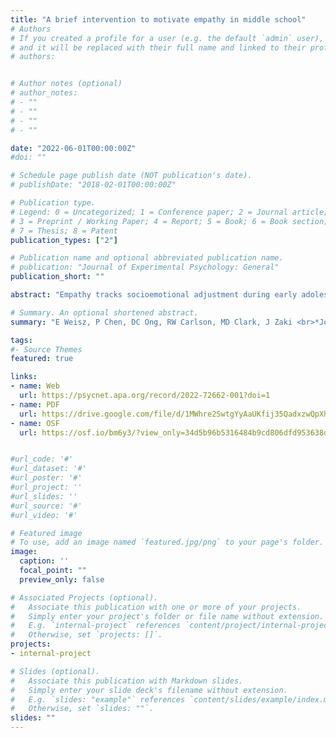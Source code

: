 ```yaml
---
title: "A brief intervention to motivate empathy in middle school"
# Authors
# If you created a profile for a user (e.g. the default `admin` user), write the username (folder name) here 
# and it will be replaced with their full name and linked to their profile.
# authors:


# Author notes (optional)
# author_notes:
# - ""
# - ""
# - ""
# - ""

date: "2022-06-01T00:00:00Z"
#doi: ""

# Schedule page publish date (NOT publication's date).
# publishDate: "2018-02-01T00:00:00Z"

# Publication type.
# Legend: 0 = Uncategorized; 1 = Conference paper; 2 = Journal article;
# 3 = Preprint / Working Paper; 4 = Report; 5 = Book; 6 = Book section;
# 7 = Thesis; 8 = Patent
publication_types: ["2"]

# Publication name and optional abbreviated publication name.
# publication: "Journal of Experimental Psychology: General"
publication_short: ""

abstract: "Empathy tracks socioemotional adjustment during early adolescence, yet adolescents this age tend to show reductions in empathy compared with younger children. Here we took a novel approach to building empathy among early adolescents in four middle schools (n = 857). Rather than addressing the ability to empathize, we targeted the motivation to empathize. To do so, we leveraged strategies demonstrated to change motivation among early adolescents: social norms and mindsets. Compared with those in other conditions, students who received a norms-based intervention reported greater motivation to empathize with others, which was in turn associated with increased peer-reported prosocial behaviors, as well as lower levels of loneliness and aggression. The effects of this norms condition were strongest at schools with relatively high engagement with the intervention. Findings suggest a novel avenue for increasing empathy among early adolescents-focusing on peer-driven motivation-and underscore the importance of context in shaping intervention outcomes."

# Summary. An optional shortened abstract.
summary: "E Weisz, P Chen, DC Ong, RW Carlson, MD Clark, J Zaki <br>*Journal of Experimental Psychology: General* "

tags:
#- Source Themes
featured: true

links:
- name: Web 
  url: https://psycnet.apa.org/record/2022-72662-001?doi=1
- name: PDF
  url: https://drive.google.com/file/d/1MWhre2SwtgYyAaUKfij35QadxzwQpXhC/view?usp=sharing
- name: OSF
  url: https://osf.io/bm6y3/?view_only=34d5b96b5316484b9cd806dfd953638d


#url_code: '#'
#url_dataset: '#'
#url_poster: '#'
#url_project: ''
#url_slides: ''
#url_source: '#'
#url_video: '#'

# Featured image
# To use, add an image named `featured.jpg/png` to your page's folder. 
image:
  caption: ''
  focal_point: ""
  preview_only: false

# Associated Projects (optional).
#   Associate this publication with one or more of your projects.
#   Simply enter your project's folder or file name without extension.
#   E.g. `internal-project` references `content/project/internal-project/index.md`.
#   Otherwise, set `projects: []`.
projects:
- internal-project

# Slides (optional).
#   Associate this publication with Markdown slides.
#   Simply enter your slide deck's filename without extension.
#   E.g. `slides: "example"` references `content/slides/example/index.md`.
#   Otherwise, set `slides: ""`.
slides: ""
---
```


